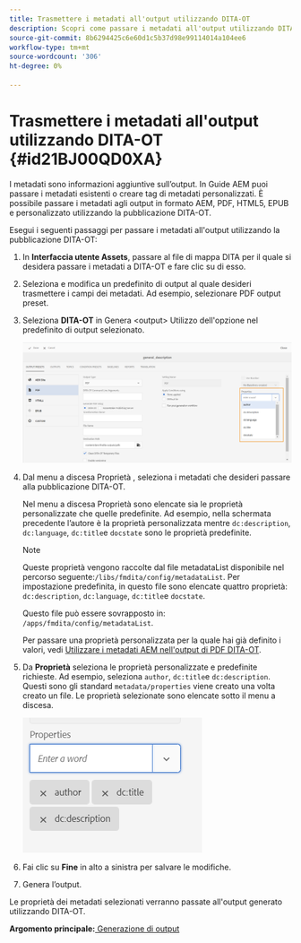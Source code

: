 ```yaml
---
title: Trasmettere i metadati all'output utilizzando DITA-OT
description: Scopri come passare i metadati all'output utilizzando DITA-OT
source-git-commit: 8b6294425c6e60d1c5b37d98e99114014a104ee6
workflow-type: tm+mt
source-wordcount: '306'
ht-degree: 0%

---
```



# Trasmettere i metadati all&#39;output utilizzando DITA-OT {#id21BJ00QD0XA}

I metadati sono informazioni aggiuntive sull’output. In Guide AEM puoi passare i metadati esistenti o creare tag di metadati personalizzati. È possibile passare i metadati agli output in formato AEM, PDF, HTML5, EPUB e personalizzato utilizzando la pubblicazione DITA-OT.

Esegui i seguenti passaggi per passare i metadati all&#39;output utilizzando la pubblicazione DITA-OT:

1. In **Interfaccia utente Assets**, passare al file di mappa DITA per il quale si desidera passare i metadati a DITA-OT e fare clic su di esso.
1. Seleziona e modifica un predefinito di output al quale desideri trasmettere i campi dei metadati. Ad esempio, selezionare PDF output preset.
1. Seleziona **DITA-OT** in Genera &lt;output> Utilizzo dell&#39;opzione nel predefinito di output selezionato.

   ![](images/custom-meta-data-output-preset.png)

1. Dal menu a discesa Proprietà , seleziona i metadati che desideri passare alla pubblicazione DITA-OT.

   Nel menu a discesa Proprietà sono elencate sia le proprietà personalizzate che quelle predefinite. Ad esempio, nella schermata precedente l’autore è la proprietà personalizzata mentre `dc:description`, `dc:language`, `dc:title`e `docstate` sono le proprietà predefinite.

   >[!NOTE]
   >
   > Queste proprietà vengono raccolte dal file metadataList disponibile nel percorso seguente:`/libs/fmdita/config/metadataList`. Per impostazione predefinita, in questo file sono elencate quattro proprietà: `dc:description`, `dc:language`, `dc:title`e `docstate`.

   Questo file può essere sovrapposto in: `/apps/fmdita/config/metadataList`.

   Per passare una proprietà personalizzata per la quale hai già definito i valori, vedi [Utilizzare i metadati AEM nell&#39;output di PDF DITA-OT](https://experienceleaguecommunities.adobe.com/t5/xml-documentation-discussions/use-aem-metadata-in-dita-ot-pdf-output/td-p/411880).

1. Da **Proprietà** seleziona le proprietà personalizzate e predefinite richieste. Ad esempio, seleziona `author`, `dc:title`e `dc:description`. Questi sono gli standard `metadata/properties` viene creato una volta creato un file. Le proprietà selezionate sono elencate sotto il menu a discesa.

   ![](images/selected-metadata-properties.png)

1. Fai clic su **Fine** in alto a sinistra per salvare le modifiche.
1. Genera l’output.

Le proprietà dei metadati selezionati verranno passate all&#39;output generato utilizzando DITA-OT.

**Argomento principale:**[ Generazione di output](generate-output.md)

